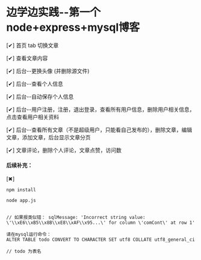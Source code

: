 # 边学边实践--第一个node+express+mysql博客

[✔] 首页 tab 切换文章

[✔] 查看文章内容

[✔] 后台--更换头像 (并删除源文件)

[✔] 后台--查看个人信息

[✔] 后台--自动保存个人信息

[✔] 后台--用户注册，注册，退出登录，查看所有用户信息，删除用户相关信息，点击查看用户相关资料

[✔] 后台--查看所有文章（不是超级用户，只能看自己发布的），删除文章，编辑文章，添加文章，后台显示文章分页

[✔] 文章评论，删除个人评论，文章点赞，访问数

#### 后续补充：

[✖] 

```
npm install

node app.js


// 如果报类似错： sqlMessage: 'Incorrect string value: \'\\xE6\\xB5\\x8B\\xE8\\xAF\\x95...\' for column \'comCont\' at row 1'

请在mysql运行命令：
ALTER TABLE todo CONVERT TO CHARACTER SET utf8 COLLATE utf8_general_ci

// todo 为表名

```
